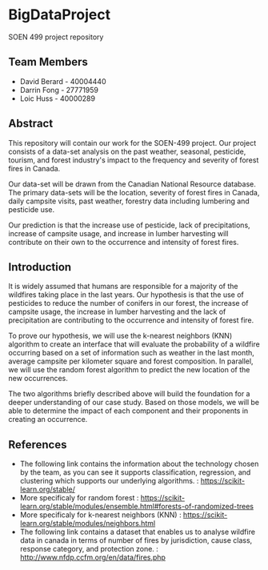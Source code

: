 # BigDataProject
SOEN 499 project repository

## Team Members
- David Berard - 40004440
- Darrin Fong - 27771959
- Loic Huss - 40000289

## Abstract
This repository will contain our work for the SOEN-499 project.
 Our project consists of a data-set analysis on the past weather,
 seasonal, pesticide, tourism, and forest industry's impact to the
 frequency and severity of forest fires in Canada.
 
 Our data-set will be drawn from the Canadian National Resource
 database. The  primary data-sets will be the location, severity
 of forest fires in Canada, daily campsite visits, past weather,
 forestry data including lumbering and pesticide use. 
 
 Our prediction is that the increase use of pesticide, lack of
 precipitations, increase of campsite usage, and increase in lumber
 harvesting will contribute on their own to the occurrence and
 intensity of forest fires.
 
## Introduction
It is widely assumed that humans are responsible for a majority of the wildfires taking place in the last years. Our hypothesis is that the use of pesticides to reduce the number of conifers in our forest, the increase of campsite usage, the increase in lumber harvesting and the lack of precipitation are contributing to the occurrence and intensity of forest fire. 

To prove our hypothesis, we will use the k-nearest neighbors (KNN) algorithm to create an interface that will evaluate the probability of a wildfire occurring based on a set of information such as weather in the last month, average campsite per kilometer square and forest composition. In parallel, we will use the random forest algorithm to predict the new location of the new occurrences. 

The two algorithms briefly described above will build the foundation for a deeper understanding of our case study. Based on those models, we will be able to determine the impact of each component and their proponents in creating an occurrence.    

## References
- The following link contains the information about the technology chosen by the team, as you can see it supports classification, regression, and clustering which supports our underlying algorithms. : https://scikit-learn.org/stable/
- More specificaly for random forest : https://scikit-learn.org/stable/modules/ensemble.html#forests-of-randomized-trees
- More specificaly for k-nearest neighbors (KNN) : https://scikit-learn.org/stable/modules/neighbors.html
- The following link contains a dataset that enables us to analyse wildfire data in canada in terms of number of fires by jurisdiction, cause class, response category, and protection zone. : http://www.nfdp.ccfm.org/en/data/fires.php
